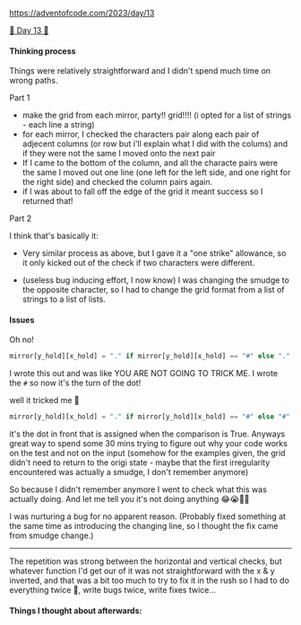 
https://adventofcode.com/2023/day/13

[🌟 Day 13 🌟](https://adventofcode.com/2023/day/13)




#### Thinking process

Things were relatively straightforward and I didn't spend much time on wrong paths.

Part 1

- make the grid from each mirror, party!! grid!!!! (i opted for a list of strings - each line a string)
- for each mirror, I checked the characters pair along each pair of adjecent columns (or row but i'll explain what I did with the colums) and if they were not the same I moved onto the next pair
- If I came to the bottom of the column, and all the characte pairs were the same I moved out one line (one left for the left side, and one right for the right side) and checked the column pairs again.
- if I was about to fall off the edge of the grid it meant success so I returned that! 

Part 2

I think that's basically it: 
- Very similar process as above, but I gave it a "one strike" allowance, so it only kicked out of the check if two characters were different. 

- (useless bug inducing effort, I now know) I was changing the smudge to the opposite character, so I had to change the grid format from a list of strings to a list of lists.



#### Issues


Oh no! 

```python
mirror[y_hold][x_hold] = "." if mirror[y_hold][x_hold] == "#" else "."
```

I wrote this out and was like YOU ARE NOT GOING TO TRICK ME. I wrote the `#` so now it's the turn of the dot! 

well it tricked me 🤣

```python
mirror[y_hold][x_hold] = "." if mirror[y_hold][x_hold] == "#" else "#"
```

it's the dot in front that is assigned when the comparison is True. Anyways great way to spend some 30 mins trying to figure out why your code works on the test and not on the input (somehow for the examples given, the grid didn't need to return to the origi state - maybe that the first irregularity encountered was actually a smudge, I don't remember anymore)


So because I didn't remember anymore I went to check what this was actually doing. And let me tell you it's not doing anything 😂😭🥲🤣

I was nurturing a bug for no apparent reason. (Probably fixed something at the same time as introducing the changing line, so I thought the fix came from smudge change.)


---

The repetition was strong between the horizontal and vertical checks, but whatever function I'd get our of it was not straightforward with the x & y inverted, and that was a bit too much to try to fix it in the rush so I had to do everything twice 🤣, write bugs twice, write fixes twice...

#### Things I thought about afterwards:

